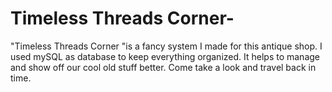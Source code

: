 # Timeless Threads Corner-
"Timeless Threads Corner "is a fancy system I made for this antique shop. I used mySQL as database to keep everything organized. It helps to manage and show off our cool old stuff better. Come take a look and travel back in time.
